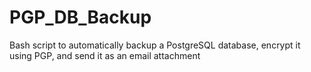 # PGP_DB_Backup
Bash script to automatically backup a PostgreSQL database, encrypt it using PGP, and send it as an email attachment
